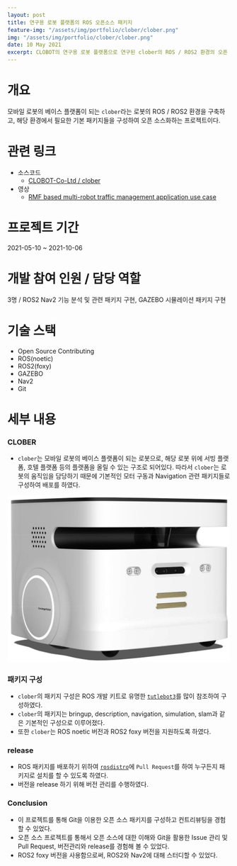 ```yaml
---
layout: post
title: 연구용 로봇 플랫폼의 ROS 오픈소스 패키지
feature-img: "/assets/img/portfolio/clober/clober.png"
img: "/assets/img/portfolio/clober/clober.png"
date: 10 May 2021
excerpt: CLOBOT의 연구용 로봇 플랫폼으로 연구된 clober의 ROS / ROS2 환경의 오픈 소스 패키지 소프트웨어의 구성과 개발 및 컨트리뷰팅
---
```


# 개요

모바일 로봇의 베이스 플랫폼이 되는 `clober`라는 로봇의 ROS / ROS2 환경을 구축하고, 해당 환경에서 필요한 기본 패키지들을 구성하여 오픈 소스화하는 프로젝트이다.

# 관련 링크

* 소스코드
    - [CLOBOT-Co-Ltd / clober](https://github.com/CLOBOT-Co-Ltd/clober)
* 영상
    - [RMF based multi-robot traffic management application use case](https://vimeo.com/649654300)

# 프로젝트 기간

2021-05-10 ~ 2021-10-06

# 개발 참여 인원 / 담당 역할

3명 / ROS2 Nav2 기능 분석 및 관련 패키지 구현, GAZEBO 시뮬레이션 패키지 구현 

# 기술 스택

- Open Source Contributing
- ROS(noetic)
- ROS2(foxy)
- GAZEBO
- Nav2
- Git

# 세부 내용

### CLOBER

* `clober`는 모바일 로봇의 베이스 플랫폼이 되는 로봇으로, 해당 로봇 위에 서빙 플랫폼, 호텔 플랫폼 등의 플랫폼을 올릴 수 있는 구조로 되어있다. 따라서 `clober`는 로봇의 움직임을 담당하기 때문에 기본적인 모터 구동과 Navigation 관련 패키지들로 구성하여 배포를 하였다.

<img src="/assets/img/portfolio/clober/clober.png">

### 패키지 구성

* `clober`의 패키지 구성은 ROS 개발 키트로 유명한 [`tutlebot3`](https://github.com/ROBOTIS-GIT/turtlebot3)를 많이 참조하여 구성하였다.
* `clober`의 패키지는 bringup, description, navigation, simulation, slam과 같은 기본적인 구성으로 이루어졌다.
* 또한 `clober`는 ROS noetic 버전과 ROS2 foxy 버전을 지원하도록 하였다.

### release

* ROS 패키지를 배포하기 위하여 [`rosdistro`](https://github.com/ros/rosdistro)에 `Pull Request`를 하여 누구든지 패키지로 설치를 할 수 있도록 하였다.
* 버전을 release 하기 위해 버전 관리를 수행하였다.

### Conclusion

* 이 프로젝트를 통해 Git을 이용한 오픈 소스 패키지를 구성하고 컨트리뷰팅을 경험할 수 있었다.
* 오픈 소스 프로젝트를 통해서 오픈 소스에 대한 이해와 Git을 활용한 Issue 관리 및 Pull Request, 버전관리와 release를 경험해 볼 수 있었다.
* ROS2 foxy 버전을 사용함으로써, ROS2와 Nav2에 대해 스터디할 수 있었다.